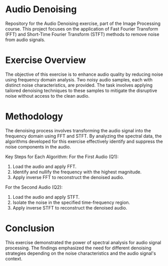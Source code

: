# Audio Denoising
Repository for the Audio Denoising exercise, part of the Image Processing course. This project focuses on the application of Fast Fourier Transform (FFT) and Short-Time Fourier Transform (STFT) methods to remove noise from audio signals.

# Exercise Overview

The objective of this exercise is to enhance audio quality by reducing noise using frequency domain analysis. Two noisy audio samples, each with distinct noise characteristics, are provided. The task involves applying tailored denoising techniques to these samples to mitigate the disruptive noise without access to the clean audio.

# Methodology

The denoising process involves transforming the audio signal into the frequency domain using FFT and STFT. By analyzing the spectral data, the algorithms developed for this exercise effectively identify and suppress the noise components in the audio.

Key Steps for Each Algorithm:
For the First Audio (Q1):

1. Load the audio and apply FFT.
2. Identify and nullify the frequency with the highest magnitude.
3. Apply inverse FFT to reconstruct the denoised audio.

For the Second Audio (Q2):

1. Load the audio and apply STFT.
2. Isolate the noise in the specified time-frequency region.
3. Apply inverse STFT to reconstruct the denoised audio.

# Conclusion
This exercise demonstrated the power of spectral analysis for audio signal processing. The findings emphasized the need for different denoising strategies depending on the noise characteristics and the audio signal's context.
